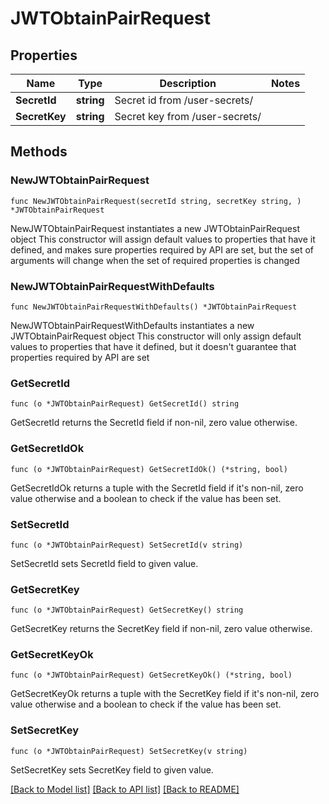 # JWTObtainPairRequest

## Properties

Name | Type | Description | Notes
------------ | ------------- | ------------- | -------------
**SecretId** | **string** | Secret id from /user-secrets/ | 
**SecretKey** | **string** | Secret key from /user-secrets/ | 

## Methods

### NewJWTObtainPairRequest

`func NewJWTObtainPairRequest(secretId string, secretKey string, ) *JWTObtainPairRequest`

NewJWTObtainPairRequest instantiates a new JWTObtainPairRequest object
This constructor will assign default values to properties that have it defined,
and makes sure properties required by API are set, but the set of arguments
will change when the set of required properties is changed

### NewJWTObtainPairRequestWithDefaults

`func NewJWTObtainPairRequestWithDefaults() *JWTObtainPairRequest`

NewJWTObtainPairRequestWithDefaults instantiates a new JWTObtainPairRequest object
This constructor will only assign default values to properties that have it defined,
but it doesn't guarantee that properties required by API are set

### GetSecretId

`func (o *JWTObtainPairRequest) GetSecretId() string`

GetSecretId returns the SecretId field if non-nil, zero value otherwise.

### GetSecretIdOk

`func (o *JWTObtainPairRequest) GetSecretIdOk() (*string, bool)`

GetSecretIdOk returns a tuple with the SecretId field if it's non-nil, zero value otherwise
and a boolean to check if the value has been set.

### SetSecretId

`func (o *JWTObtainPairRequest) SetSecretId(v string)`

SetSecretId sets SecretId field to given value.


### GetSecretKey

`func (o *JWTObtainPairRequest) GetSecretKey() string`

GetSecretKey returns the SecretKey field if non-nil, zero value otherwise.

### GetSecretKeyOk

`func (o *JWTObtainPairRequest) GetSecretKeyOk() (*string, bool)`

GetSecretKeyOk returns a tuple with the SecretKey field if it's non-nil, zero value otherwise
and a boolean to check if the value has been set.

### SetSecretKey

`func (o *JWTObtainPairRequest) SetSecretKey(v string)`

SetSecretKey sets SecretKey field to given value.



[[Back to Model list]](../README.md#documentation-for-models) [[Back to API list]](../README.md#documentation-for-api-endpoints) [[Back to README]](../README.md)


